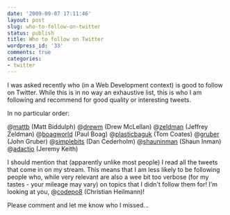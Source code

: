 ```yaml
---
date: '2009-09-07 17:11:46'
layout: post
slug: who-to-follow-on-twitter
status: publish
title: Who to follow on Twitter
wordpress_id: '33'
comments: true
categories:
- twitter
---
```


I was asked recently who (in a Web Development context) is good to follow on Twitter. While this is in no way an exhaustive list, this is who I am following and recommend for good quality or interesting tweets.

In no particular order:

@[mattb](http://twitter.com/mattb) (Matt Biddulph)
@[drewm](http://twitter.com/drewm) (Drew McLellan)
@[zeldman](http://twitter.com/zeldman) (Jeffrey Zeldman)
@[boagworld](http://twitter.com/boagworld) (Paul Boag)
@[plasticbaguk](http://twitter.com/plasticbaguk) (Tom Coates)
@[gruber](http://twitter.com/gruber) (John Gruber)
@[simplebits](http://twitter.com/simplebits) (Dan Cederholm)
@[shauninman](http://twitter.com/shauninman) (Shaun Inman)
@[adactio](http://twitter.com/adactio) (Jeremy Keith)

I should mention that (apparently unlike most people) I read all the tweets that come in on my stream. This means that I am less likely to be following people who, while very relevant are also a wee bit too verbose (for my tastes - your mileage may vary) on topics that I didn't follow them for! I'm looking at you, @[codepo8](http://twitter.com/codepo8) (Christian Heilmann)!

Please comment and let me know who I missed...
